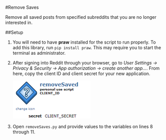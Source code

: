 #Remove Saves

Remove all saved posts from specified subreddits that you are no longer interested in.

##Setup

1. You will need to have **praw** installed for the script to run properly. To add this library, run `pip install praw`. This may require you to start the terminal as administrator.
2. After signing into Reddit through your browser, go to *User Settings → Privacy & Security → App authorization → create another app...*. From here, copy the client ID and client secret for your new application.

	![settings](settings.PNG)

3. Open `removeSaves.py` and provide values to the variables on lines 8 through 11.
